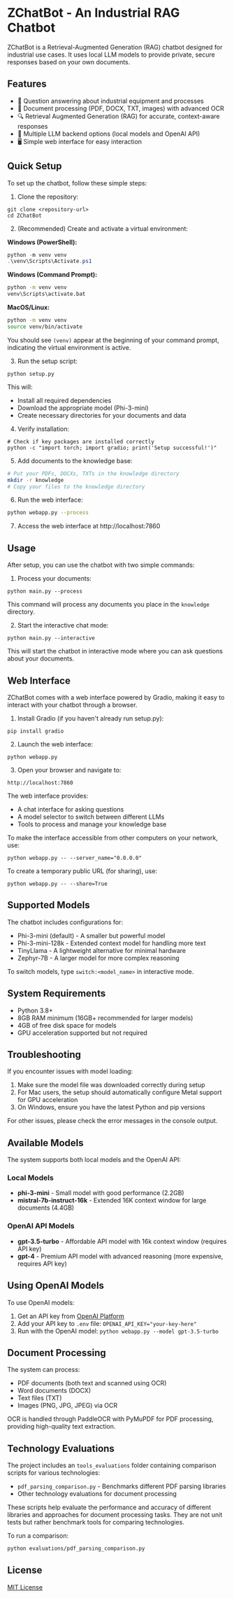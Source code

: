 # ZChatBot - An Industrial RAG Chatbot

ZChatBot is a Retrieval-Augmented Generation (RAG) chatbot designed for industrial use cases. It uses local LLM models to provide private, secure responses based on your own documents.

## Features

- 💬 Question answering about industrial equipment and processes
- 📄 Document processing (PDF, DOCX, TXT, images) with advanced OCR
- 🔍 Retrieval Augmented Generation (RAG) for accurate, context-aware responses
- 🚀 Multiple LLM backend options (local models and OpenAI API)
- 🖥️ Simple web interface for easy interaction

## Quick Setup

To set up the chatbot, follow these simple steps:

1. Clone the repository:
```
git clone <repository-url>
cd ZChatBot
```

2. (Recommended) Create and activate a virtual environment:

**Windows (PowerShell):**
```powershell
python -m venv venv
.\venv\Scripts\Activate.ps1
```

**Windows (Command Prompt):**
```cmd
python -m venv venv
venv\Scripts\activate.bat
```

**MacOS/Linux:**
```bash
python -m venv venv
source venv/bin/activate
```

You should see `(venv)` appear at the beginning of your command prompt, indicating the virtual environment is active.

3. Run the setup script:
```
python setup.py
```

This will:
- Install all required dependencies
- Download the appropriate model (Phi-3-mini)
- Create necessary directories for your documents and data

4. Verify installation:
```
# Check if key packages are installed correctly
python -c "import torch; import gradio; print('Setup successful!')"
```

5. Add documents to the knowledge base:

```bash
# Put your PDFs, DOCXs, TXTs in the knowledge directory
mkdir -r knowledge
# Copy your files to the knowledge directory
```

6. Run the web interface:

```bash
python webapp.py --process
```

7. Access the web interface at http://localhost:7860

## Usage

After setup, you can use the chatbot with two simple commands:

1. Process your documents:
```
python main.py --process
```
This command will process any documents you place in the `knowledge` directory.

2. Start the interactive chat mode:
```
python main.py --interactive
```
This will start the chatbot in interactive mode where you can ask questions about your documents.

## Web Interface

ZChatBot comes with a web interface powered by Gradio, making it easy to interact with your chatbot through a browser.

1. Install Gradio (if you haven't already run setup.py):
```
pip install gradio
```

2. Launch the web interface:
```
python webapp.py
```

3. Open your browser and navigate to:
```
http://localhost:7860
```

The web interface provides:
- A chat interface for asking questions
- A model selector to switch between different LLMs
- Tools to process and manage your knowledge base

To make the interface accessible from other computers on your network, use:
```
python webapp.py -- --server_name="0.0.0.0"
```

To create a temporary public URL (for sharing), use:
```
python webapp.py -- --share=True
```

## Supported Models

The chatbot includes configurations for:
- Phi-3-mini (default) - A smaller but powerful model
- Phi-3-mini-128k - Extended context model for handling more text
- TinyLlama - A lightweight alternative for minimal hardware
- Zephyr-7B - A larger model for more complex reasoning

To switch models, type `switch:<model_name>` in interactive mode.

## System Requirements

- Python 3.8+
- 8GB RAM minimum (16GB+ recommended for larger models)
- 4GB of free disk space for models
- GPU acceleration supported but not required

## Troubleshooting

If you encounter issues with model loading:

1. Make sure the model file was downloaded correctly during setup
2. For Mac users, the setup should automatically configure Metal support for GPU acceleration
3. On Windows, ensure you have the latest Python and pip versions

For other issues, please check the error messages in the console output.

## Available Models

The system supports both local models and the OpenAI API:

### Local Models
- **phi-3-mini** - Small model with good performance (2.2GB)
- **mistral-7b-instruct-16k** - Extended 16K context window for large documents (4.4GB)

### OpenAI API Models
- **gpt-3.5-turbo** - Affordable API model with 16k context window (requires API key)
- **gpt-4** - Premium API model with advanced reasoning (more expensive, requires API key)

## Using OpenAI Models

To use OpenAI models:

1. Get an API key from [OpenAI Platform](https://platform.openai.com/account/api-keys)
2. Add your API key to `.env` file: `OPENAI_API_KEY="your-key-here"`
3. Run with the OpenAI model: `python webapp.py --model gpt-3.5-turbo`

## Document Processing

The system can process:
- PDF documents (both text and scanned using OCR)
- Word documents (DOCX)
- Text files (TXT)
- Images (PNG, JPG, JPEG) via OCR

OCR is handled through PaddleOCR with PyMuPDF for PDF processing, providing high-quality text extraction.

## Technology Evaluations

The project includes an `tools_evaluations` folder containing comparison scripts for various technologies:

- `pdf_parsing_comparison.py` - Benchmarks different PDF parsing libraries
- Other technology evaluations for document processing

These scripts help evaluate the performance and accuracy of different libraries and approaches for document processing tasks. They are not unit tests but rather benchmark tools for comparing technologies.

To run a comparison:
```bash
python evaluations/pdf_parsing_comparison.py
```

## License

[MIT License](LICENSE) 